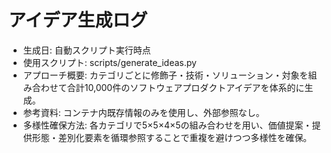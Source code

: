 # アイデア生成ログ

- 生成日: 自動スクリプト実行時点
- 使用スクリプト: scripts/generate_ideas.py
- アプローチ概要: カテゴリごとに修飾子・技術・ソリューション・対象を組み合わせて合計10,000件のソフトウェアプロダクトアイデアを体系的に生成。
- 参考資料: コンテナ内既存情報のみを使用し、外部参照なし。
- 多様性確保方法: 各カテゴリで5×5×4×5の組み合わせを用い、価値提案・提供形態・差別化要素を循環参照することで重複を避けつつ多様性を確保。
